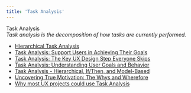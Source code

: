 ```yaml
---
title: 'Task Analysis'
---
```


Task Analysis  
_Task analysis is the decomposition of how tasks are currently performed._

*   [Hierarchical Task Analysis](http://www.uxmatters.com/mt/archives/2010/02/hierarchical-task-analysis.php)  
*   [Task Analysis: Support Users in Achieving Their Goals](https://www.nngroup.com/articles/task-analysis/)
*   [Task Analysis: The Key UX Design Step Everyone Skips](https://searchenginewatch.com/sew/how-to/2336547/task-analysis-the-key-ux-design-step-everyone-skips)
*   [Task Analysis: Understanding User Goals and Behavior](https://xd.adobe.com/ideas/process/user-research/task-analysis-ux-with-example/)
*   [Task Analysis - Hierarchical, If/Then, and Model-Based](http://siteresources.worldbank.org/WBI/Resources/213798-1194538727144/4Final-Task_Analysis.pdf)  
*   [Uncovering True Motivation: The Whys and Wherefore](http://www.stcsig.org/usability/newsletter/0310-motivation.html)  
*   [Why most UX projects could use Task Analysis](https://uxdesign.cc/most-ux-projects-could-use-task-analysis-7244e8cf9916)  
